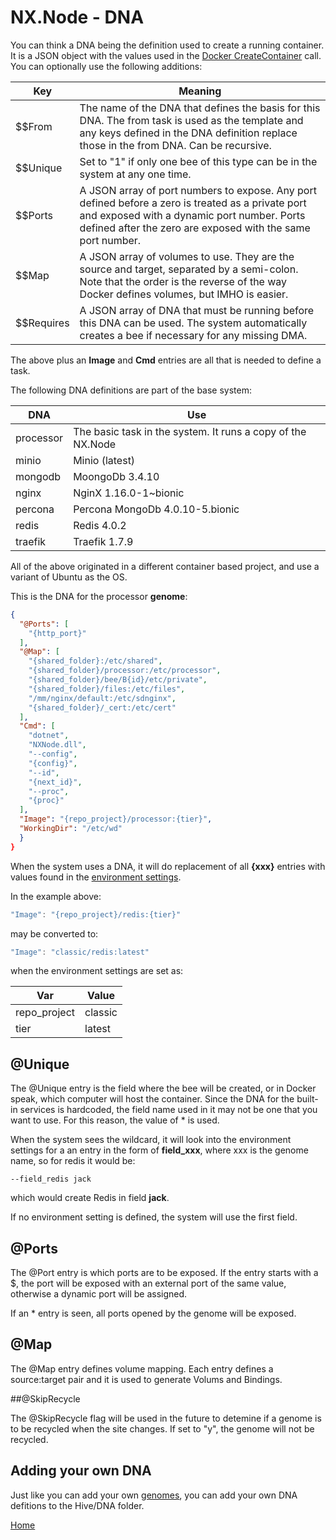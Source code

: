 # NX.Node - DNA

You can think a DNA being the definition used to create a running container.  It
is a JSON object with the values used in the [Docker CreateContainer](https://docs.docker.com/engine/api/v1.40/#operation/ContainerCreate)
call.  You can optionally use the following additions:

Key|Meaning
---|-------
$$From|The name of the DNA that defines the basis for this DNA.  The from task is used as the template and any keys defined in the DNA definition replace those in the from DNA.  Can be recursive.
$$Unique|Set to "1" if only one bee of this type can be in the system at any one time.
$$Ports|A JSON array of port numbers to  expose.  Any port defined before a zero is treated as a private port and exposed with a dynamic port number.  Ports defined after the zero are exposed with the same port number.
$$Map|A JSON array of volumes to use.   They are the source and target, separated by a semi-colon.  Note that the order is the reverse of the way Docker defines volumes, but IMHO is easier.
$$Requires|A JSON array of DNA that must be running before this DNA can be used.  The system automatically creates a bee if necessary for any missing DMA.

The above plus an **Image** and **Cmd** entries are all that is needed to define a task.

The following DNA definitions are part of the base system:

DNA|Use
----|---
processor|The basic task in the system.  It runs a copy of the NX.Node
minio|Minio (latest)
mongodb|MoongoDb 3.4.10
nginx|NginX 1.16.0-1~bionic
percona|Percona MongoDb 4.0.10-5.bionic
redis|Redis 4.0.2
traefik|Traefik 1.7.9

All of the above originated in a different container based project, and use a variant
of Ubuntu as the OS.

This is the DNA for the processor **genome**:

```JSON
{
  "@Ports": [
    "{http_port}"
  ],
  "@Map": [
    "{shared_folder}:/etc/shared",
    "{shared_folder}/processor:/etc/processor",
    "{shared_folder}/bee/B{id}/etc/private",
    "{shared_folder}/files:/etc/files",
    "/mm/nginx/default:/etc/sdnginx",
    "{shared_folder}/_cert:/etc/cert"
  ],
  "Cmd": [
    "dotnet",
    "NXNode.dll",
    "--config",
    "{config}",
    "--id",
    "{next_id}",
    "--proc",
    "{proc}"
  ],
  "Image": "{repo_project}/processor:{tier}",
  "WorkingDir": "/etc/wd"
  }
}
```
When the system uses a DNA, it will do replacement of all **{xxx}** entries with
values found in the [environment settings](README_ENv.md).

In the example above:
```JavaScript
"Image": "{repo_project}/redis:{tier}"
```
may be converted to:
 ```JavaScript
 "Image": "classic/redis:latest"
 ```
 when the environment settings are set as:

Var|Value
---|-----
repo_project|classic
tier|latest

## @Unique

The @Unique entry is the field where the bee will be created, or in Docker speak,
which computer will host the container.  Since the DNA for the built-in services
is hardcoded, the field name used in it may not be one that you want to use.  For
this reason, the value of * is used.

When the system sees the wildcard, it will look into the environment settings for
a an entry in the form of **field_xxx**, where xxx is the genome name, so for redis
it would be:
```
--field_redis jack
```
which would create Redis in field **jack**.

If no environment setting is defined, the system will use the first field.

## @Ports

The @Port entry is which ports are to be exposed.  If the entry starts with a $, the 
port will be exposed with an external port of the same value, otherwise a dynamic port
will be assigned.

If an * entry is seen, all ports opened by the genome will be exposed.

## @Map

The @Map entry defines volume mapping.  Each entry defines a source:target pair and
it is used to generate Volums and Bindings.

##@SkipRecycle

The @SkipRecycle flag will be used in the future to detemine if a genome is to be
recycled when the site changes.  If set to "y", the genome will not be recycled.

## Adding your own DNA

Just like you can add your own [genomes](README_B_GENOME.md), you can add your own
DNA defitions to the Hive/DNA folder.

[Home](../README.md)
